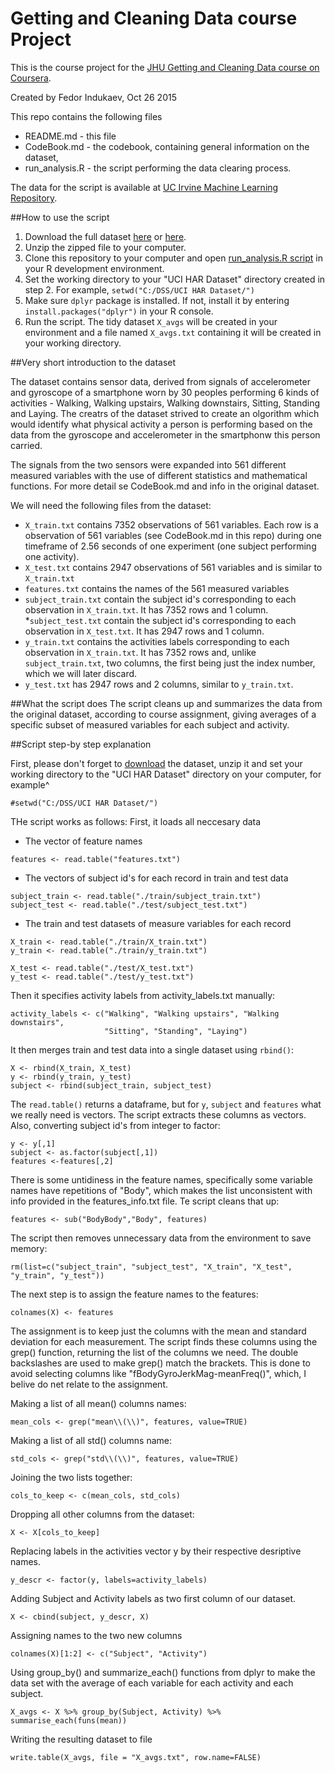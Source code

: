# Getting and Cleaning Data course Project

This is the course project for the [JHU Getting and Cleaning Data course on Coursera](https://www.coursera.org/course/getdata).

Created by Fedor Indukaev,
Oct 26 2015

This repo contains the following files

* README.md - this file
* CodeBook.md - the codebook, containing general information on the dataset, 
* run_analysis.R - the script performing the data clearing process.

The data for the script is available at [UC Irvine Machine Learning Repository](http://archive.ics.uci.edu/ml/datasets/Human+Activity+Recognition+Using+Smartphones).

##How to use the script

1. Download the full dataset [here](http://archive.ics.uci.edu/ml/machine-learning-databases/00240/UCI%20HAR%20Dataset.zip) or [here](https://d396qusza40orc.cloudfront.net/getdata%2Fprojectfiles%2FUCI%20HAR%20Dataset.zip).
2. Unzip the zipped file to your computer.
3. Clone this repository to your computer and open [run_analysis.R script](https://github.com/gecko984/Getting-and-Cleaning-Data-Course-Project/blob/master/run_analysis.R)  in your R development environment.
4. Set the working directory to your "UCI HAR Dataset" directory created in step 2. For example, `setwd("C:/DSS/UCI HAR Dataset/")` 
5. Make sure `dplyr` package is installed. If not, install it by entering `install.packages("dplyr")` in your R console.
6. Run the script. The tidy dataset `X_avgs` will be created in your environment and a file named `X_avgs.txt` containing it will be created in your working directory. 


##Very short introduction to the dataset

The dataset contains sensor data, derived from signals of accelerometer and gyroscope of a smartphone worn by 30 peoples performing 6 kinds of activities - Walking, Walking upstairs, Walking downstairs, Sitting, Standing and Laying. The creatrs of the dataset strived to create an olgorithm which would identify what physical activity a person is performing based on the data from the gyroscope and accelerometer in the smartphonw this person carried. 

The signals from the two sensors were expanded into 561 different measured variables with the use of different statistics and mathematical functions. For more detail se CodeBook.md and info in the original dataset.

We will need the following files from the dataset:

* `X_train.txt` contains 7352 observations of 561 variables. Each row is a observation of 561 variables (see CodeBook.md in this repo) during one timeframe of 2.56 seconds of one experiment (one subject performing one activity).
* `X_test.txt` contains 2947 observations of 561 variables and is similar to `X_train.txt`
* `features.txt` contains the names of the 561 measured variables
* `subject_train.txt` contain the subject id's corresponding to each observation in `X_train.txt`. It has 7352 rows and 1 column.
*`subject_test.txt` contain the subject id's corresponding to each observation in `X_test.txt`. It has 2947 rows and 1 column.
* `y_train.txt`  contains the activities labels corresponding to each observation in `X_train.txt`. It has 7352 rows and, unlike `subject_train.txt`,  two columns, the first being just the index number, which we will later discard.
* `y_test.txt` has 2947 rows and 2 columns, similar to `y_train.txt`.

##What the script does
The script cleans up and summarizes the data from the original dataset, according to course assignment, giving averages of a specific subset of measured variables for each subject and activity.

##Script step-by step explanation

First, please don't forget to [download](https://d396qusza40orc.cloudfront.net/getdata%2Fprojectfiles%2FUCI%20HAR%20Dataset.zip) the dataset, unzip it and set your working directory to the "UCI HAR Dataset" directory on your computer, for example^
```
#setwd("C:/DSS/UCI HAR Dataset/") 
```
THe script works as follows:
First, it loads all neccesary data

* The vector of feature names
```
features <- read.table("features.txt")
```

* The vectors of subject id's for each record in train and test data
```
subject_train <- read.table("./train/subject_train.txt")
subject_test <- read.table("./test/subject_test.txt")
```

* The train and test datasets of measure variables for each record
```
X_train <- read.table("./train/X_train.txt")
y_train <- read.table("./train/y_train.txt")

X_test <- read.table("./test/X_test.txt")
y_test <- read.table("./test/y_test.txt")
```

Then it specifies activity labels from activity_labels.txt manually:
```
activity_labels <- c("Walking", "Walking upstairs", "Walking downstairs",
                     "Sitting", "Standing", "Laying")
```

It then merges train and test data into a single dataset using `rbind()`:
```
X <- rbind(X_train, X_test)
y <- rbind(y_train, y_test)
subject <- rbind(subject_train, subject_test)
```

The `read.table()` returns a dataframe, but for `y`, `subject` and `features` what we really need is vectors. The script extracts these columns as vectors. Also, converting subject id's from integer to factor:

```
y <- y[,1] 
subject <- as.factor(subject[,1])
features <-features[,2]
```

There is some untidiness in the feature names, specifically some variable names have repetitions of "Body", which makes the list unconsistent with info provided in the features_info.txt file. Te script cleans that up:
```
features <- sub("BodyBody","Body", features)
```

The script then removes unnecessary data from the environment to save memory:
```
rm(list=c("subject_train", "subject_test", "X_train", "X_test", "y_train", "y_test")) 
```

The next step is to assign the feature names to the features:
```
colnames(X) <- features
```

The assignment is to keep just the columns with the mean and standard deviation for each measurement. The script finds these columns using the grep() function, returning the list of the columns we need. The double backslashes are used to make grep() match the brackets. This is done to avoid selecting columns like "fBodyGyroJerkMag-meanFreq()", which, I belive do net relate to the assignment. 

Making a list of all mean() columns names:
```
mean_cols <- grep("mean\\(\\)", features, value=TRUE)
```

Making a list of all std() columns name:
```
std_cols <- grep("std\\(\\)", features, value=TRUE)
```

Joining the two lists together:
```
cols_to_keep <- c(mean_cols, std_cols)
```

Dropping all other columns from the dataset:
```
X <- X[cols_to_keep]
```

Replacing labels in the activities vector y by their respective desriptive names.
```
y_descr <- factor(y, labels=activity_labels)
```

Adding Subject and Activity labels as two first column of our dataset.
```
X <- cbind(subject, y_descr, X)
```

Assigning names to the two new columns
```
colnames(X)[1:2] <- c("Subject", "Activity")
```
Using group_by() and summarize_each() functions from dplyr to make the data set with the average of each variable for each activity and each subject.
```
X_avgs <- X %>% group_by(Subject, Activity) %>% summarise_each(funs(mean))
```

Writing the resulting dataset to file
```
write.table(X_avgs, file = "X_avgs.txt", row.name=FALSE)
```
